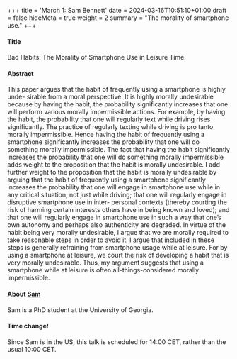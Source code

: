 +++
title = 'March 1: Sam Bennett'
date = 2024-03-16T10:51:10+01:00
draft = false
hideMeta = true
weight = 2
summary = "The morality of smartphone use."
+++

#### Title
Bad Habits: The Morality of Smartphone Use in Leisure Time.

#### Abstract
This paper argues that the habit of frequently using a smartphone is highly unde- sirable from a moral perspective. It is highly morally undesirable because by having the habit, the probability significantly increases that one will perform various morally impermissible actions. For example, by having the habit, the probability that one will regularly text while driving rises significantly. The practice of regularly texting while driving is pro tanto morally impermissible. Hence having the habit of frequently using a smartphone significantly increases the probability that one will do something morally impermissible. The fact that having the habit significantly increases the probability that one will do something morally impermissible adds weight to the proposition that the habit is morally undesirable. I add further weight to the proposition that the habit is morally undesirable by arguing that the habit of frequently using a smartphone significantly increases the probability that one will engage in smartphone use while in any critical situation, not just while driving; that one will regularly engage in disruptive smartphone use in inter- personal contexts (thereby courting the risk of harming certain interests others have in being known and loved); and that one will regularly engage in smartphone use in such a way that one’s own autonomy and perhaps also authenticity are degraded. In virtue of the habit being very morally undesirable, I argue that we are morally required to take reasonable steps in order to avoid it. I argue that included in these steps is generally refraining from smartphone usage while at leisure. For by using a smartphone at leisure, we court the risk of developing a habit that is very morally undesirable. Thus, my argument suggests that using a smartphone while at leisure is often all-things-considered morally impermissible.


#### About [Sam](https://www.phil.uga.edu/directory/people/samuel-walker-bennett)
Sam is a PhD student at the University of Georgia. 

#### Time change! 

Since Sam is in the US, this talk is scheduled for 14:00 CET, rather than the usual 10:00 CET. 
